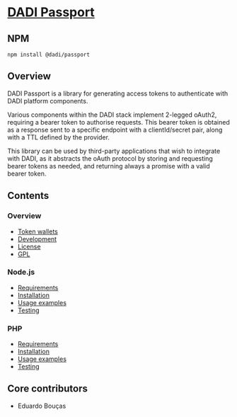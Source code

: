 # [DADI Passport](https://github.com/dadi/passport)

## NPM

`npm install @dadi/passport`

## Overview

DADI Passport is a library for generating access tokens to authenticate with DADI platform components.

Various components within the DADI stack implement 2-legged oAuth2, requiring a bearer token to authorise requests. This bearer token is obtained as a response sent to a specific endpoint with a clientId/secret pair, along with a TTL defined by the provider.

This library can be used by third-party applications that wish to integrate with DADI, as it abstracts the oAuth protocol by storing and requesting bearer tokens as needed, and returning always a promise with a valid bearer token.

## Contents

### Overview

* [Token wallets](./tokenWallets.md)
* [Development](./development.md)
* [License](./license.md)
* [GPL](./gpl.md)

### Node.js

* [Requirements](./node/requirements.md)
* [Installation](./node/installation.md)
* [Usage examples](./node/usageExamples.md)
* [Testing](./node/testing.md)

### PHP

* [Requirements](./php/requirements.md)
* [Installation](./php/installation.md)
* [Usage examples](./php/usageExamples.md)
* [Testing](./php/testing.md)

## Core contributors

* Eduardo Bouças